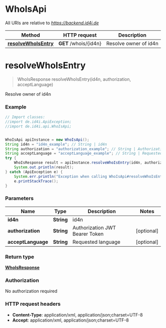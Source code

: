 # WhoIsApi

All URIs are relative to *https://backend.id4i.de*

Method | HTTP request | Description
------------- | ------------- | -------------
[**resolveWhoIsEntry**](WhoIsApi.md#resolveWhoIsEntry) | **GET** /whois/{id4n} | Resolve owner of id4n


<a name="resolveWhoIsEntry"></a>
# **resolveWhoIsEntry**
> WhoIsResponse resolveWhoIsEntry(id4n, authorization, acceptLanguage)

Resolve owner of id4n

### Example
```java
// Import classes:
//import de.id4i.ApiException;
//import de.id4i.api.WhoIsApi;


WhoIsApi apiInstance = new WhoIsApi();
String id4n = "id4n_example"; // String | id4n
String authorization = "authorization_example"; // String | Authorization JWT Bearer Token
String acceptLanguage = "acceptLanguage_example"; // String | Requested language
try {
    WhoIsResponse result = apiInstance.resolveWhoIsEntry(id4n, authorization, acceptLanguage);
    System.out.println(result);
} catch (ApiException e) {
    System.err.println("Exception when calling WhoIsApi#resolveWhoIsEntry");
    e.printStackTrace();
}
```

### Parameters

Name | Type | Description  | Notes
------------- | ------------- | ------------- | -------------
 **id4n** | **String**| id4n |
 **authorization** | **String**| Authorization JWT Bearer Token | [optional]
 **acceptLanguage** | **String**| Requested language | [optional]

### Return type

[**WhoIsResponse**](WhoIsResponse.md)

### Authorization

No authorization required

### HTTP request headers

 - **Content-Type**: application/xml, application/json;charset=UTF-8
 - **Accept**: application/xml, application/json;charset=UTF-8

